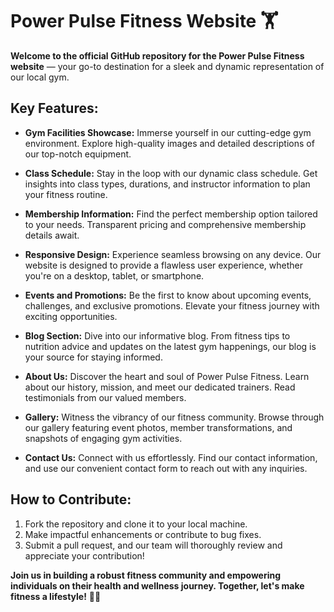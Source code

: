 # Power Pulse Fitness Website 🏋️

**Welcome to the official GitHub repository for the Power Pulse Fitness website** — your go-to destination for a sleek and dynamic representation of our local gym.

## Key Features:
- **Gym Facilities Showcase:** Immerse yourself in our cutting-edge gym environment. Explore high-quality images and detailed descriptions of our top-notch equipment.

- **Class Schedule:** Stay in the loop with our dynamic class schedule. Get insights into class types, durations, and instructor information to plan your fitness routine.

- **Membership Information:** Find the perfect membership option tailored to your needs. Transparent pricing and comprehensive membership details await.

- **Responsive Design:** Experience seamless browsing on any device. Our website is designed to provide a flawless user experience, whether you're on a desktop, tablet, or smartphone.

- **Events and Promotions:** Be the first to know about upcoming events, challenges, and exclusive promotions. Elevate your fitness journey with exciting opportunities.

- **Blog Section:** Dive into our informative blog. From fitness tips to nutrition advice and updates on the latest gym happenings, our blog is your source for staying informed.

- **About Us:** Discover the heart and soul of Power Pulse Fitness. Learn about our history, mission, and meet our dedicated trainers. Read testimonials from our valued members.

- **Gallery:** Witness the vibrancy of our fitness community. Browse through our gallery featuring event photos, member transformations, and snapshots of engaging gym activities.

- **Contact Us:** Connect with us effortlessly. Find our contact information, and use our convenient contact form to reach out with any inquiries.

## How to Contribute:
1. Fork the repository and clone it to your local machine.
2. Make impactful enhancements or contribute to bug fixes.
3. Submit a pull request, and our team will thoroughly review and appreciate your contribution!

**Join us in building a robust fitness community and empowering individuals on their health and wellness journey. Together, let's make fitness a lifestyle!** 💪🔥
